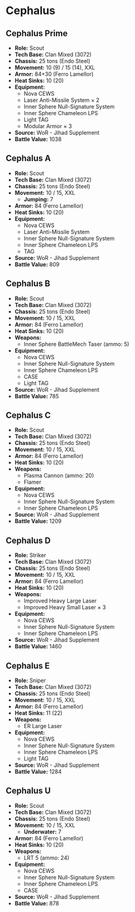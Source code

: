 # Cephalus
## Cephalus Prime
- **Role:** Scout
- **Tech Base:** Clan Mixed (3072)
- **Chassis:** 25 tons (Endo Steel)
- **Movement:** 10 (9) / 15 (14), XXL
- **Armor:** 84+30 (Ferro Lamellor)
- **Heat Sinks:** 10 (20)
- **Equipment:**
  - Nova CEWS
  - Laser Anti-Missile System × 2
  - Inner Sphere Null-Signature System
  - Inner Sphere Chameleon LPS
  - Light TAG
  - Modular Armor × 3
- **Source:** WoR - Jihad Supplement
- **Battle Value:** 1038

## Cephalus A
- **Role:** Scout
- **Tech Base:** Clan Mixed (3072)
- **Chassis:** 25 tons (Endo Steel)
- **Movement:** 10 / 15, XXL
  - **Jumping:** 7
- **Armor:** 84 (Ferro Lamellor)
- **Heat Sinks:** 10 (20)
- **Equipment:**
  - Nova CEWS
  - Laser Anti-Missile System
  - Inner Sphere Null-Signature System
  - Inner Sphere Chameleon LPS
  - TAG
- **Source:** WoR - Jihad Supplement
- **Battle Value:** 809

## Cephalus B
- **Role:** Scout
- **Tech Base:** Clan Mixed (3072)
- **Chassis:** 25 tons (Endo Steel)
- **Movement:** 10 / 15, XXL
- **Armor:** 84 (Ferro Lamellor)
- **Heat Sinks:** 10 (20)
- **Weapons:**
  - Inner Sphere BattleMech Taser (ammo: 5)
- **Equipment:**
  - Nova CEWS
  - Inner Sphere Null-Signature System
  - Inner Sphere Chameleon LPS
  - CASE
  - Light TAG
- **Source:** WoR - Jihad Supplement
- **Battle Value:** 785

## Cephalus C
- **Role:** Scout
- **Tech Base:** Clan Mixed (3072)
- **Chassis:** 25 tons (Endo Steel)
- **Movement:** 10 / 15, XXL
- **Armor:** 84 (Ferro Lamellor)
- **Heat Sinks:** 10 (20)
- **Weapons:**
  - Plasma Cannon (ammo: 20)
  - Flamer
- **Equipment:**
  - Nova CEWS
  - Inner Sphere Null-Signature System
  - Inner Sphere Chameleon LPS
- **Source:** WoR - Jihad Supplement
- **Battle Value:** 1209

## Cephalus D
- **Role:** Striker
- **Tech Base:** Clan Mixed (3072)
- **Chassis:** 25 tons (Endo Steel)
- **Movement:** 10 / 15, XXL
- **Armor:** 84 (Ferro Lamellor)
- **Heat Sinks:** 10 (20)
- **Weapons:**
  - Improved Heavy Large Laser
  - Improved Heavy Small Laser × 3
- **Equipment:**
  - Nova CEWS
  - Inner Sphere Null-Signature System
  - Inner Sphere Chameleon LPS
- **Source:** WoR - Jihad Supplement
- **Battle Value:** 1460

## Cephalus E
- **Role:** Sniper
- **Tech Base:** Clan Mixed (3072)
- **Chassis:** 25 tons (Endo Steel)
- **Movement:** 10 / 15, XXL
- **Armor:** 84 (Ferro Lamellor)
- **Heat Sinks:** 11 (22)
- **Weapons:**
  - ER Large Laser
- **Equipment:**
  - Nova CEWS
  - Inner Sphere Null-Signature System
  - Inner Sphere Chameleon LPS
  - Light TAG
- **Source:** WoR - Jihad Supplement
- **Battle Value:** 1284

## Cephalus U
- **Role:** Scout
- **Tech Base:** Clan Mixed (3072)
- **Chassis:** 25 tons (Endo Steel)
- **Movement:** 10 / 15, XXL
  - **Underwater:** 7
- **Armor:** 84 (Ferro Lamellor)
- **Heat Sinks:** 10 (20)
- **Weapons:**
  - LRT 5 (ammo: 24)
- **Equipment:**
  - Nova CEWS
  - Inner Sphere Null-Signature System
  - Inner Sphere Chameleon LPS
  - CASE
- **Source:** WoR - Jihad Supplement
- **Battle Value:** 878

